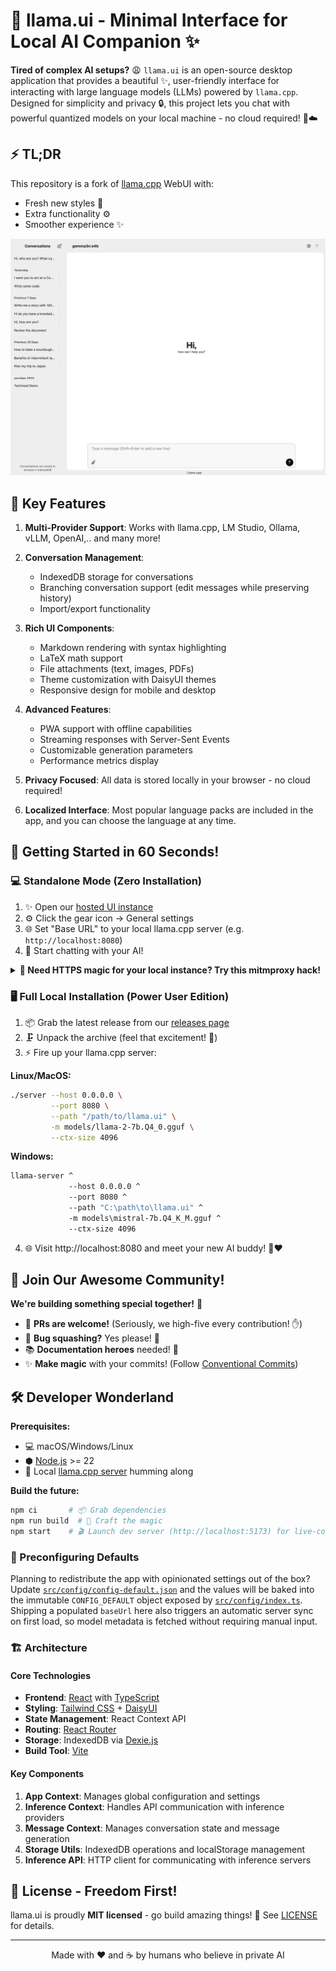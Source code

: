 # 🦙 llama.ui - Minimal Interface for Local AI Companion ✨

**Tired of complex AI setups?** 😩 `llama.ui` is an open-source desktop application that provides a beautiful ✨, user-friendly interface for interacting with large language models (LLMs) powered by `llama.cpp`. Designed for simplicity and privacy 🔒, this project lets you chat with powerful quantized models on your local machine - no cloud required! 🚫☁️

## ⚡ TL;DR

This repository is a fork of [llama.cpp](https://github.com/ggml-org/llama.cpp) WebUI with:

- Fresh new styles 🎨
- Extra functionality ⚙️
- Smoother experience ✨

![welcome-screen](public/screenshots/desktop.png)

## 🌟 Key Features

1. **Multi-Provider Support**: Works with llama.cpp, LM Studio, Ollama, vLLM, OpenAI,.. and many more!

2. **Conversation Management**:
   - IndexedDB storage for conversations
   - Branching conversation support (edit messages while preserving history)
   - Import/export functionality

3. **Rich UI Components**:
   - Markdown rendering with syntax highlighting
   - LaTeX math support
   - File attachments (text, images, PDFs)
   - Theme customization with DaisyUI themes
   - Responsive design for mobile and desktop

4. **Advanced Features**:
   - PWA support with offline capabilities
   - Streaming responses with Server-Sent Events
   - Customizable generation parameters
   - Performance metrics display

5. **Privacy Focused**: All data is stored locally in your browser - no cloud required!

6. **Localized Interface**: Most popular language packs are included in the app, and you can choose the language at any time.

## 🚀 Getting Started in 60 Seconds!

### 💻 Standalone Mode (Zero Installation)

1. ✨ Open our [hosted UI instance](https://llama-ui.js.org/)
2. ⚙️ Click the gear icon → General settings
3. 🌐 Set "Base URL" to your local llama.cpp server (e.g. `http://localhost:8080`)
4. 🎉 Start chatting with your AI!

<details><summary><b>🔧 Need HTTPS magic for your local instance? Try this mitmproxy hack!</b></summary>
<p>

**Uh-oh!** Browsers block HTTP requests from HTTPS sites 😤. Since `llama.cpp` uses HTTP, we need a bridge 🌉. Enter [mitmproxy](https://www.mitmproxy.org/) - our traffic wizard! 🧙‍♂️

**Local setup:**

```bash
mitmdump -p 8443 --mode reverse:http://localhost:8080/
```

**Docker quickstart:**

```bash
docker run -it -p 8443:8443 mitmproxy/mitmproxy mitmdump -p 8443 --mode reverse:http://localhost:8080/
```

**Pro-tip with Docker Compose:**

```yml
services:
  mitmproxy:
    container_name: mitmproxy
    image: mitmproxy/mitmproxy:latest
    ports:
      - '8443:8443' # 🔁 Port magic happening here!
    command: mitmdump -p 8443 --mode reverse:http://localhost:8080/
    # ... (other config)
```

> ⚠️ **Certificate Tango Time!**
>
> 1. Visit http://localhost:8443
> 2. Click "Trust this certificate" 🤝
> 3. Restart 🦙 llama.ui page 🔄
> 4. Profit! 💸

**Voilà!** You've hacked the HTTPS barrier! 🎩✨

</p>
</details>

### 🖥️ Full Local Installation (Power User Edition)

1. 📦 Grab the latest release from our [releases page](https://github.com/olegshulyakov/llama.ui/releases)
2. 🗜️ Unpack the archive (feel that excitement! 🤩)
3. ⚡ Fire up your llama.cpp server:

**Linux/MacOS:**

```bash
./server --host 0.0.0.0 \
         --port 8080 \
         --path "/path/to/llama.ui" \
         -m models/llama-2-7b.Q4_0.gguf \
         --ctx-size 4096
```

**Windows:**

```bat
llama-server ^
             --host 0.0.0.0 ^
             --port 8080 ^
             --path "C:\path\to\llama.ui" ^
             -m models\mistral-7b.Q4_K_M.gguf ^
             --ctx-size 4096
```

4. 🌐 Visit http://localhost:8080 and meet your new AI buddy! 🤖❤️

## 🌟 Join Our Awesome Community!

**We're building something special together!** 🚀

- 🎯 **PRs are welcome!** (Seriously, we high-five every contribution! ✋)
- 🐛 **Bug squashing?** Yes please! 🧯
- 📚 **Documentation heroes** needed! 🦸
- ✨ **Make magic** with your commits! (Follow [Conventional Commits](https://www.conventionalcommits.org))

## 🛠️ Developer Wonderland

**Prerequisites:**

- 💻 macOS/Windows/Linux
- ⬢ [Node.js](https://nodejs.org/) >= 22
- 🦙 Local [llama.cpp server](https://github.com/ggml-org/llama.cpp/tree/master/tools/server) humming along

**Build the future:**

```bash
npm ci       # 📦 Grab dependencies
npm run build  # 🔨 Craft the magic
npm start    # 🎬 Launch dev server (http://localhost:5173) for live-coding bliss! 🔥
```

### 🧰 Preconfiguring Defaults

Planning to redistribute the app with opinionated settings out of the box? Update
[`src/config/config-default.json`](src/config/config-default.json) and the values will be baked into the immutable
`CONFIG_DEFAULT` object exposed by [`src/config/index.ts`](src/config/index.ts). Shipping a populated `baseUrl` here also
triggers an automatic server sync on first load, so model metadata is fetched without requiring manual input.

### 🏗️ Architecture

#### Core Technologies

- **Frontend**: [React](https://react.dev/) with [TypeScript](https://www.typescriptlang.org/)
- **Styling**: [Tailwind CSS](https://tailwindcss.com/docs/) + [DaisyUI](https://daisyui.com/)
- **State Management**: React Context API
- **Routing**: [React Router](https://reactrouter.com/)
- **Storage**: IndexedDB via [Dexie.js](https://dexie.org/)
- **Build Tool**: [Vite](https://vite.dev/)

#### Key Components

1. **App Context**: Manages global configuration and settings
2. **Inference Context**: Handles API communication with inference providers
3. **Message Context**: Manages conversation state and message generation
4. **Storage Utils**: IndexedDB operations and localStorage management
5. **Inference API**: HTTP client for communicating with inference servers

## 📜 License - Freedom First!

llama.ui is proudly **MIT licensed** - go build amazing things! 🚀 See [LICENSE](LICENSE) for details.

---

<p align="center">
Made with ❤️ and ☕ by humans who believe in private AI
</p>

